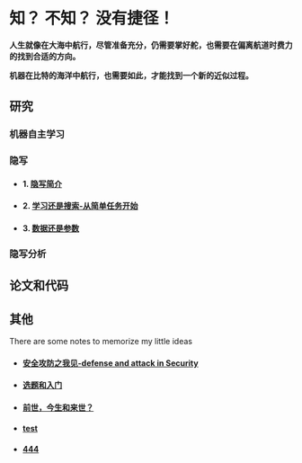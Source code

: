 # 知？ 不知？ 没有捷径！ 

**人生就像在大海中航行，尽管准备充分，仍需要掌好舵，也需要在偏离航道时费力的找到合适的方向。**

**机器在比特的海洋中航行，也需要如此，才能找到一个新的近似过程。**





## 研究

### **机器自主学习**

### **隐写**
- #### 1. [隐写简介](./Steganography.md) 
- #### 2. [学习还是搜索-从简单任务开始](./learningORsearching.md)
- #### 3. [数据还是参数](./data-parameter-difference.md)

### **隐写分析**






## 论文和代码



## 其他
There are some notes to memorize my little ideas

- #### [安全攻防之我见-defense and attack in Security](./Security-defense&attack.md)
- #### [选题和入门](./selectresearchproject.md)
- #### [前世，今生和来世？](./beforeafterlife.md)
- #### [test](./test.md)
- #### [444](./me22.png)
